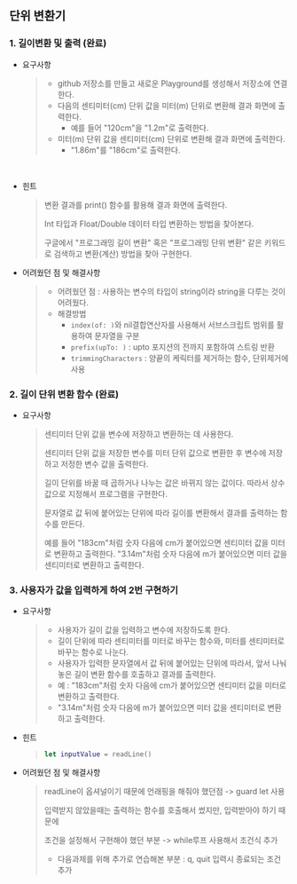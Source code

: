 ## 단위 변환기

### 1. 길이변환 및 출력 (완료)

* 요구사항

  > - github 저장소를 만들고 새로운 Playground를 생성해서 저장소에 연결한다.
  > - 다음의 센티미터(cm) 단위 값을 미터(m) 단위로 변환해 결과 화면에 출력한다.
  >   - 예를 들어 "120cm"을 "1.2m"로 출력한다.
  > - 미터(m) 단위 값을 센티미터(cm) 단위로 변환해 결과 화면에 출력한다.
  >   - "1.86m"를 "186cm"로 출력한다.

  ​

* 힌트

  > 변환 결과를 print() 함수를 활용해 결과 화면에 출력한다.
  >
  > Int 타입과 Float/Double 데이터 타입 변환하는 방법을 찾아본다.
  >
  > 구글에서 "프로그래밍 길이 변환" 혹은 "프로그래밍 단위 변환" 같은 키워드로 검색하고 변환(계산) 방법을 찾아 구현한다.



* 어려웠던 점 및 해결사항

  > * 어려웠던 점 : 사용하는 변수의 타입이 string이라 string을 다루는 것이 어려웠다.
  > * 해결방법 
  >   * `index(of: )`와 nil결합연산자를 사용해서 서브스크립트 범위를 활용하여 문자열을 구분
  >   * `prefix(upTo: )` : upto 포지션의 전까지 포함하여 스트링 반환
  >   * `trimmingCharacters` : 양끝의 케릭터를 제거하는 함수, 단위제거에 사용



### 2. 길이 단위 변환 함수 (완료)

- 요구사항

  > 센티미터 단위 값을 변수에 저장하고 변환하는 데 사용한다.
  >
  > 센티미터 단위 값을 저장한 변수를 미터 단위 값으로 변환한 후 변수에 저장하고 저정한 변수 값을 출력한다.
  >
  > 길이 단위를 바꿀 때 곱하거나 나누는 값은 바뀌지 않는 값이다. 따라서 상수 값으로 지정해서 프로그램을 구현한다.
  >
  > 문자열로 값 뒤에 붙어있는 단위에 따라 길이를 변환해서 결과를 출력하는 함수를 만든다.
  >
  > 예를 들어 "183cm"처럼 숫자 다음에 cm가 붙어있으면 센티미터 값을 미터로 변환하고 출력한다. "3.14m"처럼 숫자 다음에 m가 붙어있으면 미터 값을 센티미터로 변환하고 출력한다.



### 3. 사용자가 값을 입력하게 하여 2번 구현하기

- 요구사항

  >- 사용자가 길이 값을 입력하고 변수에 저장하도록 한다.
  >- 길이 단위에 따라 센티미터를 미터로 바꾸는 함수와, 미터를 센티미터로 바꾸는 함수로 나눈다.
  >- 사용자가 입력한 문자열에서 값 뒤에 붙어있는 단위에 따라서, 앞서 나눠놓은 길이 변환 함수를 호출하고 결과를 출력한다.
  >  - 예 :  "183cm"처럼 숫자 다음에 cm가 붙어있으면 센티미터 값을 미터로 변환하고 출력한다.
  >  - "3.14m"처럼 숫자 다음에 m가 붙어있으면 미터 값을 센티미터로 변환하고 출력한다.

- 힌트

  > ```swift
  > let inputValue = readLine()
  > ```



* 어려웠던 점 및 해결사항 

  > readLine이 옵셔널이기 때문에 언래핑을 해줘야 했던점 -> guard let 사용
  >
  > 입력받지 않았을때는 출력하는 함수를 호출해서 썼지만, 입력받아야 하기 때문에
  >
  > 조건을 설정해서 구현해야 했던 부분 -> while루프 사용해서 조건식 추가
  >
  > * 다음과제를 위해 추가로 연습해본 부분 : q, quit 입력시 종료되는 조건 추가